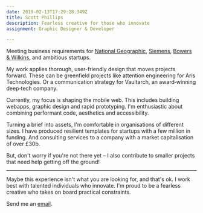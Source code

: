 ```yaml
---
date: 2019-02-13T17:29:28.349Z
title: Scott Phillips
description: Fearless creative for those who innovate
assignment: Graphic Designer & Developer

---
```

Meeting business requirements for [National Geographic](https://inspiredlabs.co.uk/j/), [Siemens](https://vimeo.com/124142652), [Bowers & Wilkins](https://vimeo.com/124144694), and ambitious startups.

My work applies thorough, user-friendly design that moves projects forward. These can be greenfield projects like attention engineering for Aris Technologies. Or a communication strategy for Vaultarch, an award‑winning deep‑tech company.

Currently, my focus is shaping the mobile web. This includes building webapps, graphic design and rapid prototyping. I'm enthusiastic about combining performant code, aesthetics and accessibility.

Turning a brief into assets, I'm comfortable in organisations of different sizes. I have produced resilient templates for startups with a few million in funding. And consulting services to a company with a market capitalisation of over £30b.

But, don't worry if you're not there yet – I also contribute to smaller projects that need help getting off the ground!

<hr>

Maybe this experience isn't what you are looking for, and that's ok. I work best with talented individuals who innovate. I'm proud to be a fearless creative who takes on board practical constraints.

Send me an [email](alan.scott.phillips@pm.me?subject=I%20have%20seen%20your%20website).



<!--



2019-02-02



I’m Scott Phillips, Design Generalist from the United Kingdom. For the past few years, I have mainly designed for the mobile web. The rest of the time, I’ve worked on content for companies like Siemens and Bowers & Wilkins.



In my work, I apply thorough, user-friendly solutions to move my client’s businesses forward. These can be greenfield projects that require attention engineering, such as Aris Technologies. Or deeptech projects, such as the award winning Vaultarch.



My services include coding for the web and defining key user experience touch points. These include offline assets, graphics and prototype design. Product design and delivery within a well-resourced team is also of interest.



Previous experience includes template architecture for a gaming platform with millions in funding, and providing communication advice to a company with a market capitalisation of over £30bn.



Don’t worry if you’re not there yet – I’m happy to work with startups that need help getting off the ground!



Maybe this experience isn’t what your organisation is looking for – and that’s ok.



Generally, I’m a good fit for agencies that need technical skills, aiming to get ahead of the market. If this is of interest, I’d like to hear from you.

\-->
